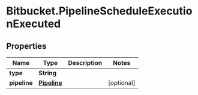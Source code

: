 # Bitbucket.PipelineScheduleExecutionExecuted

## Properties

Name | Type | Description | Notes
------------ | ------------- | ------------- | -------------
**type** | **String** |  | 
**pipeline** | [**Pipeline**](Pipeline.md) |  | [optional] 


